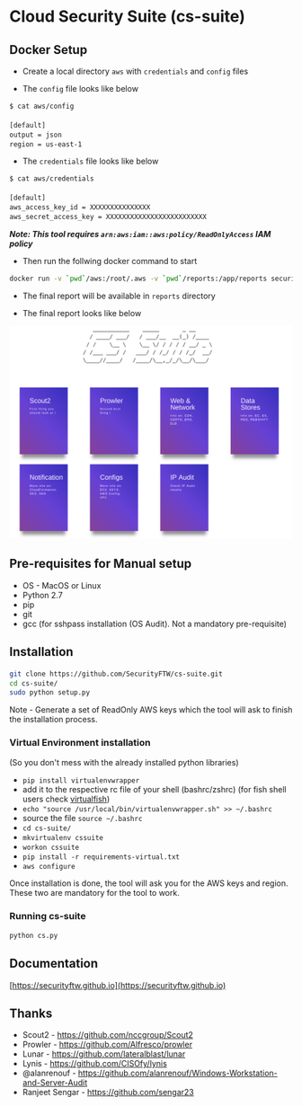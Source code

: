 # Cloud Security Suite (cs-suite)

## Docker Setup

- Create a local directory `aws` with `credentials` and `config` files

- The `config` file looks like below

```bash
$ cat aws/config

[default]
output = json
region = us-east-1

```
- The `credentials` file looks like below

```bash
$ cat aws/credentials

[default]
aws_access_key_id = XXXXXXXXXXXXXXX
aws_secret_access_key = XXXXXXXXXXXXXXXXXXXXXXXXX
```
***Note: This tool requires `arn:aws:iam::aws:policy/ReadOnlyAccess` IAM policy***

- Then run the follwing docker command to start

```bash
docker run -v `pwd`/aws:/root/.aws -v `pwd`/reports:/app/reports securityftw/cs-suite
```
- The final report will be available in `reports` directory

- The final report looks like below

![cs-suite report](cs-suite.png)

## Pre-requisites for Manual setup
* OS - MacOS or Linux
* Python 2.7
* pip
* git
* gcc (for sshpass installation (OS Audit). Not a mandatory pre-requisite)
	
## Installation

```bash
git clone https://github.com/SecurityFTW/cs-suite.git
cd cs-suite/
sudo python setup.py
```

Note - Generate a set of ReadOnly AWS keys which the tool will ask to finish the installation process.

### Virtual Environment installation
(So you don't mess with the already installed python libraries)
   
 - `pip install virtualenvwrapper`
 - add it to the respective rc file of your shell (bashrc/zshrc) (for fish shell users check [virtualfish](https://github.com/adambrenecki/virtualfish))
 - `echo "source /usr/local/bin/virtualenvwrapper.sh" >> ~/.bashrc`
 - source the file 
    `source ~/.bashrc`
 - `cd cs-suite/` 
 -  `mkvirtualenv cssuite`
 -  `workon cssuite`
 - `pip install -r requirements-virtual.txt`
 - `aws configure`  

Once installation is done, the tool will ask you for the AWS keys and region. These two are mandatory for the tool to work.

### Running cs-suite

```bash
python cs.py
```

## Documentation
[https://securityftw.github.io](https://securityftw.github.io)

## Thanks
* Scout2 - https://github.com/nccgroup/Scout2
* Prowler - https://github.com/Alfresco/prowler
* Lunar - https://github.com/lateralblast/lunar
* Lynis - https://github.com/CISOfy/lynis
* @alanrenouf - https://github.com/alanrenouf/Windows-Workstation-and-Server-Audit
* Ranjeet Sengar - https://github.com/sengar23
